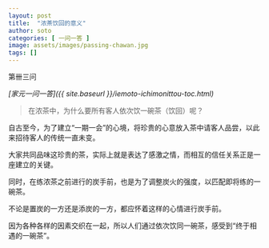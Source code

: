```yaml
---
layout: post
title:  "浓茶饮回的意义"
author: soto
categories: [ 一问一答 ]
image: assets/images/passing-chawan.jpg
tags: []
---
```


第卌三问

*[家元一问一答]({{ site.baseurl }}/iemoto-ichimonittou-toc.html)*

> 在浓茶中，为什么要所有客人依次饮一碗茶（饮回）呢？

自古至今，为了建立“一期一会”的心境，将珍贵的心意放入茶中请客人品尝，以此来招待客人的传统一直未变。

大家共同品味这珍贵的茶，实际上就是表达了感激之情，而相互的信任关系正是一座建立的关键。

同时，在练浓茶之前进行的炭手前，也是为了调整炭火的强度，以匹配即将练的一碗茶。

不论是置炭的一方还是添炭的一方，都应怀着这样的心情进行炭手前。

因为各种各样的因素交织在一起，所以人们通过依次饮同一碗茶，感受到“终于相遇的一碗茶”。
